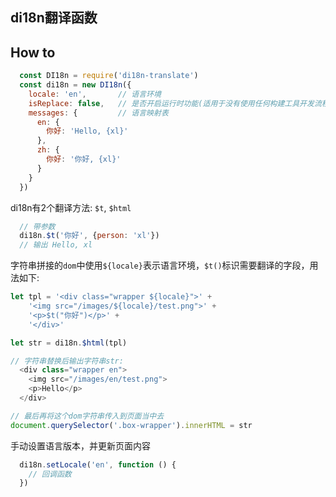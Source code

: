 ## di18n翻译函数

## How to

```javascript
  const DI18n = require('di18n-translate')
  const di18n = new DI18n({
    locale: 'en',       // 语言环境
    isReplace: false,   // 是否开启运行时功能(适用于没有使用任何构建工具开发流程)
    messages: {         // 语言映射表
      en: {
        你好: 'Hello, {xl}'
      },
      zh: {
        你好: '你好, {xl}'
      }
    }
  })
```

  di18n有2个翻译方法: `$t`, `$html`


```javascript
  // 带参数
  di18n.$t('你好', {person: 'xl'})    
  // 输出 Hello, xl
```

字符串拼接的`dom`中使用`${locale}`表示语言环境，`$t()`标识需要翻译的字段，用法如下:
```javascript
let tpl = '<div class="wrapper ${locale}">' +
    '<img src="/images/${locale}/test.png">' +
    '<p>$t("你好")</p>' + 
    '</div>'

let str = di18n.$html(tpl)

// 字符串替换后输出字符串str: 
  <div class="wrapper en">
    <img src="/images/en/test.png">
    <p>Hello</p>
  </div>

// 最后再将这个dom字符串传入到页面当中去
document.querySelector('.box-wrapper').innerHTML = str
```


手动设置语言版本，并更新页面内容
```javascript
  di18n.setLocale('en', function () {
    // 回调函数
  })
```
